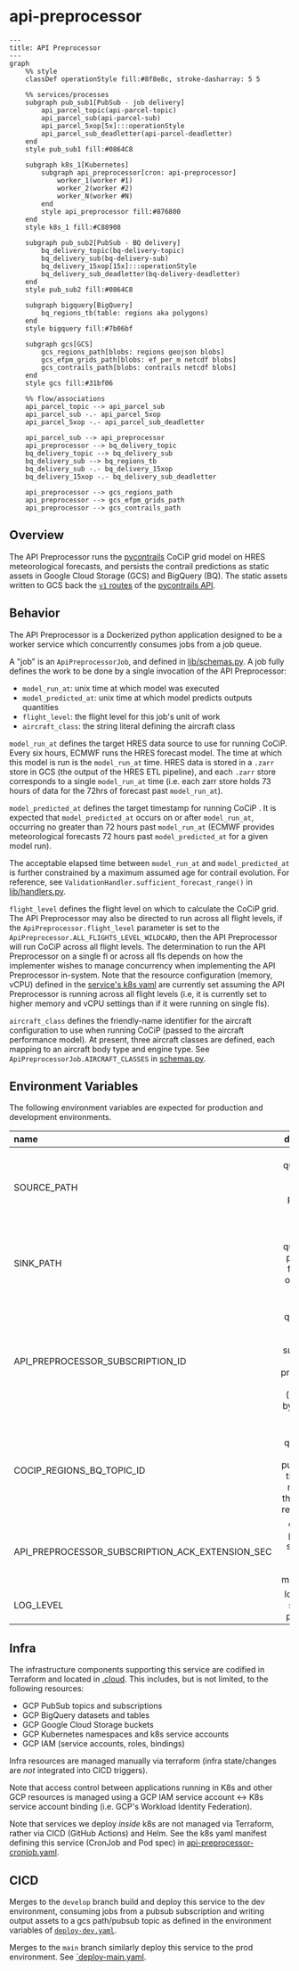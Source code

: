 # api-preprocessor

```mermaid
---
title: API Preprocessor
---
graph 
    %% style
    classDef operationStyle fill:#8f8e8c, stroke-dasharray: 5 5

    %% services/processes
    subgraph pub_sub1[PubSub - job delivery]
        api_parcel_topic(api-parcel-topic)
        api_parcel_sub(api-parcel-sub)
        api_parcel_5xop[5x]:::operationStyle
        api_parcel_sub_deadletter(api-parcel-deadletter)
    end
    style pub_sub1 fill:#0864C8
    
    subgraph k8s_1[Kubernetes]
        subgraph api_preprocessor[cron: api-preprocessor]
            worker_1(worker #1)
            worker_2(worker #2)
            worker_N(worker #N)
        end
        style api_preprocessor fill:#876800
    end
    style k8s_1 fill:#C88908

    subgraph pub_sub2[PubSub - BQ delivery]
        bq_delivery_topic(bq-delivery-topic)
        bq_delivery_sub(bq-delivery-sub)
        bq_delivery_15xop[15x]:::operationStyle
        bq_delivery_sub_deadletter(bq-delivery-deadletter)
    end
    style pub_sub2 fill:#0864C8
    
    subgraph bigquery[BigQuery]
        bq_regions_tb(table: regions aka polygons)
    end
    style bigquery fill:#7b06bf
    
    subgraph gcs[GCS]
        gcs_regions_path[blobs: regions geojson blobs]
        gcs_efpm_grids_path[blobs: ef_per_m netcdf blobs]
        gcs_contrails_path[blobs: contrails netcdf blobs]
    end
    style gcs fill:#31bf06
    
    %% flow/associations
    api_parcel_topic --> api_parcel_sub
    api_parcel_sub -.- api_parcel_5xop
    api_parcel_5xop -.- api_parcel_sub_deadletter
    
    api_parcel_sub --> api_preprocessor
    api_preprocessor --> bq_delivery_topic
    bq_delivery_topic --> bq_delivery_sub
    bq_delivery_sub --> bq_regions_tb
    bq_delivery_sub -.- bq_delivery_15xop
    bq_delivery_15xop -.- bq_delivery_sub_deadletter
    
    api_preprocessor --> gcs_regions_path
    api_preprocessor --> gcs_efpm_grids_path
    api_preprocessor --> gcs_contrails_path

```

## Overview
The API Preprocessor runs the [pycontrails](https://py.contrails.org/) CoCiP grid model on HRES meteorological forecasts,
and persists the contrail predictions as static assets in Google Cloud Storage (GCS) and BigQuery (BQ).
The static assets written to GCS back the [`v1` routes](https://api.contrails.org/openapi#/Production%20(beta)) 
of the [pycontrails API](https://apidocs.contrails.org/#production-api-beta).

## Behavior
The API Preprocessor is a Dockerized python application designed to be a worker service
which concurrently consumes jobs from a job queue.

A "job" is an `ApiPreprocessorJob`, and defined in [lib/schemas.py](lib/schemas.py).
A job fully defines the work to be done by a single invocation of the API Preprocessor:
- `model_run_at`: unix time at which model was executed
- `model_predicted_at`: unix time at which model predicts outputs quantities
- `flight_level`: the flight level for this job's unit of work
- `aircraft_class`: the string literal defining the aircraft class

`model_run_at` defines the target HRES data source to use for running CoCiP.
Every six hours, ECMWF runs the HRES forecast model. The time at which this model is run
is the `model_run_at` time.  HRES data is stored in a `.zarr` store in GCS (the output of the HRES ETL pipeline),
and each `.zarr` store corresponds to a single `model_run_at` time 
(i.e. each zarr store holds 73 hours of data for the 72hrs of forecast past `model_run_at`).

`model_predicted_at` defines the target timestamp for running CoCiP .
It is expected that `model_predicted_at` occurs on or after `model_run_at`,
occurring no greater than 72 hours past `model_run_at` 
(ECMWF provides meteorological forecasts 72 hours past `model_predicted_at` for a given model run).

The acceptable elapsed time between `model_run_at` and `model_predicted_at` is further constrained
by a maximum assumed age for contrail evolution. 
For reference, see `ValidationHandler.sufficient_forecast_range()` in [lib/handlers.py](lib/handlers.py).

`flight_level` defines the flight level on which to calculate the CoCiP grid.
The API Preprocessor may also be directed to run across all flight levels,
if the `ApiPreprocessor.flight_level` parameter is set to the 
`ApiPreprocessor.ALL_FLIGHTS_LEVEL_WILDCARD`, then the API Preprocessor will
run CoCiP across all flight levels.  The determination to run the API Preprocessor
on a single fl or across all fls depends on how the implementer wishes to manage
concurrency when implementing the API Preprocessor in-system.
Note that the resource configuration (memory, vCPU) defined in the [service's k8s yaml](helm/templates/api-preprocessor-cronjob.yaml)
are currently set assuming the API Preprocessor is running across all flight levels 
(i.e, it is currently set to higher memory and vCPU settings than if it were running on single fls).

`aircraft_class` defines the friendly-name identifier for the aircraft configuration to use
when running CoCiP (passed to the aircraft performance model).
At present, three aircraft classes are defined, each mapping to an aircraft body type and engine type.
See `ApiPreprocessorJob.AIRCRAFT_CLASSES` in [schemas.py](lib/schemas.py).


## Environment Variables
The following environment variables are expected for production and development environments.

| name                              |                                                description                                                |
|:----------------------------------|:---------------------------------------------------------------------------------------------------------:|
| SOURCE_PATH                       |                       fully-qualified file path for HRES pressure-level zarr stores                       |
| SINK_PATH                         |                      fully-qualified file path prefix for writing output data assets                      |
| API_PREPROCESSOR_SUBSCRIPTION_ID  | fully-qualified uri for the pubsub subscription for api-preprocessor jobs (generated by the hres-etl svc) |
| COCIP_REGIONS_BQ_TOPIC_ID         |        fully-qualified uri for the pubsub topic that injects records to the bigquery regions table        |
| API_PREPROCESSOR_SUBSCRIPTION_ACK_EXTENSION_SEC                         |                         extension period for subscriber message lease management                          |
| LOG_LEVEL                         |                                    log level for service in production                                    |

## Infra
The infrastructure components supporting this service are codified in Terraform and located in [.cloud](.cloud).
This includes, but is not limited, to the following resources:
- GCP PubSub topics and subscriptions
- GCP BigQuery datasets and tables
- GCP Google Cloud Storage buckets
- GCP Kubernetes namespaces and k8s service accounts
- GCP IAM (service accounts, roles, bindings)

Infra resources are managed manually via terraform 
(infra state/changes are _not_ integrated into CICD triggers).

Note that access control between applications running in K8s and other GCP resources
is managed using a GCP IAM service account <-> K8s service account binding (i.e. GCP's Workload Identity Federation).

Note that services we deploy _inside_ k8s are not managed via Terraform, rather via CICD (GitHub Actions) and Helm.
See the k8s yaml manifest defining this service (CronJob and Pod spec) in [api-preprocessor-cronjob.yaml](helm/templates/api-preprocessor-cronjob.yaml).

## CICD
Merges to the `develop` branch build and deploy this service to the dev environment,
consuming jobs from a pubsub subscription and writing output assets to a gcs path/pubsub topic as defined
in the environment variables of [`deploy-dev.yaml`](.github/workflows/deploy-dev.yaml).

Merges to the `main` branch similarly deploy this service to the prod environment.
See [`deploy-main.yaml](.github/workflows/deploy-prod.yaml).